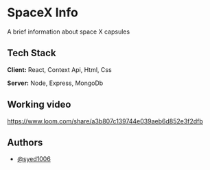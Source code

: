 # SpaceX Info

A brief information about space X capsules


## Tech Stack

**Client:** React, Context Api, Html, Css

**Server:** Node, Express, MongoDb


## Working video

https://www.loom.com/share/a3b807c139744e039aeb6d852e3f2dfb


## Authors

- [@syed1006](https://www.github.com/syed1006)

